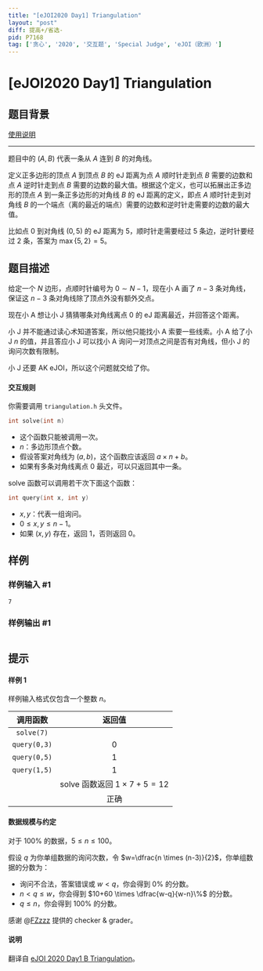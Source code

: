 ```yaml
---
title: "[eJOI2020 Day1] Triangulation"
layout: "post"
diff: 提高+/省选-
pid: P7168
tag: ['贪心', '2020', '交互题', 'Special Judge', 'eJOI（欧洲）']
---
```

# [eJOI2020 Day1] Triangulation
## 题目背景

[使用说明](https://www.luogu.com.cn/paste/1nsbzh41)

---

题目中的 $(A,B)$ 代表一条从 $A$ 连到 $B$ 的对角线。

定义正多边形的顶点 $A$ 到顶点 $B$ 的 eJ 距离为点 $A$ 顺时针走到点 $B$ 需要的边数和点 $A$ 逆时针走到点 $B$ 需要的边数的最大值。根据这个定义，也可以拓展出正多边形的顶点 $A$ 到一条正多边形的对角线 $B$ 的 eJ 距离的定义，即点 $A$ 顺时针走到对角线 $B$ 的一个端点（离的最近的端点）需要的边数和逆时针走需要的边数的最大值。

比如点 $0$ 到对角线 $(0,5)$ 的 eJ 距离为 $5$，顺时针走需要经过 $5$ 条边，逆时针要经过 $2$ 条，答案为 $\max\{5,2\}=5$。
## 题目描述

给定一个 $N$ 边形，点顺时针编号为 $0 \sim N-1$，现在小 A 画了 $n-3$ 条对角线，保证这 $n-3$ 条对角线除了顶点外没有额外交点。

现在小 A 想让小 J 猜猜哪条对角线离点 $0$ 的 eJ 距离最近，并回答这个距离。

小 J 并不能通过读心术知道答案，所以他只能找小 A 索要一些线索。小 A 给了小 J $n$ 的值，并且答应小 J 可以找小 A 询问一对顶点之间是否有对角线，但小 J 的询问次数有限制。

小 J 还要 AK eJOI，所以这个问题就交给了你。

#### 交互规则

你需要调用 `triangulation.h` 头文件。

```cpp
int solve(int n)
```

- 这个函数只能被调用一次。
- $n$：多边形顶点个数。
- 假设答案对角线为 $(a,b)$，这个函数应该返回 $a \times n+b$。
- 如果有多条对角线离点 $0$ 最近，可以只返回其中一条。

solve 函数可以调用若干次下面这个函数：

```cpp
int query(int x, int y)
```

- $x,y$：代表一组询问。
- $0 \le x,y \le n-1$。
- 如果 $(x,y)$ 存在，返回 $1$，否则返回 $0$。


## 样例

### 样例输入 #1
```
7
```
### 样例输出 #1
```

```
## 提示

#### 样例 1

样例输入格式仅包含一个整数 $n$。

|调用函数|返回值|
|:-:|:-:|
|`solve(7)`||
|`query(0,3)`|$0$|
|`query(0,5)`|$1$|
|`query(1,5)`|$1$|
||solve 函数返回 $1 \times7+5=12$|
||正确|

#### 数据规模与约定

对于 $100\%$ 的数据，$5 \le n \le 100$。

假设 $q$ 为你单组数据的询问次数，令 $w=\dfrac{n \times (n-3)}{2}$，你单组数据的分数为：

- 询问不合法，答案错误或 $w<q$，你会得到 $0\%$ 的分数。
- $n<q \le w$，你会得到 $10+60 \times \dfrac{w-q}{w-n}\%$ 的分数。
- $q \le n$，你会得到 $100\%$ 的分数。

感谢 @[FZzzz](https://www.luogu.com.cn/user/174045) 提供的 checker & grader。

#### 说明

翻译自 [eJOI 2020 Day1 B Triangulation](https://ejoi2020.ge/static/assets/Day1/Problems/Triangulation.pdf)。
